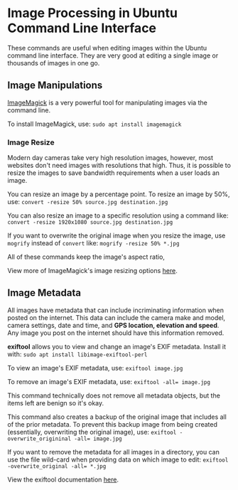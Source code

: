 # Image Processing in Ubuntu Command Line Interface

These commands are useful when editing images within the Ubuntu command line interface. They are very good at editing a single image or thousands of images in one go.

## Image Manipulations

[ImageMagick](https://www.imagemagick.org/script/command-line-processing.php) is a very powerful tool for manipulating images via the command line.

To install ImageMagick, use:
`sudo apt install imagemagick`

### Image Resize

Modern day cameras take very high resolution images, however, most websites don't need images with resolutions that high. Thus, it is possible to resize the images to save bandwidth requirements when a user loads an image.

You can resize an image by a percentage point. To resize an image by 50%, use:
`convert -resize 50% source.jpg destination.jpg`

You can also resize an image to a specific resolution using a command like:
`convert -resize 1920x1080 source.jpg destination.jpg`

If you want to overwrite the original image when you resize the image, use `mogrify` instead of `convert` like:
`mogrify -resize 50% *.jpg`

All of these commands keep the image's aspect ratio,

View more of ImageMagick's image resizing options [here](https://www.imagemagick.org/Usage/resize/).

## Image Metadata

All images have metadata that can include incriminating information when posted on the internet. This data can include the camera make and model, camera settings, date and time, and **GPS location, elevation and speed**. Any image you post on the internet should have this information removed.

**exiftool** allows you to view and change an image's EXIF metadata. Install it with:
`sudo apt install libimage-exiftool-perl`

To view an image's EXIF metadata, use:
`exiftool image.jpg`

To remove an image's EXIF metadata, use:
`exiftool -all= image.jpg`

This command technically does not remove all metadata objects, but the items left are benign so it's okay.

This command also creates a backup of the original image that includes all of the prior metadata. To prevent this backup image from being created (essentially, overwriting the original image), use:
`exiftool -overwrite_origininal -all= image.jpg`

If you want to remove the metadata for all images in a directory, you can use the file wild-card when providing data on which image to edit:
`exiftool -overwrite_original -all= *.jpg`

View the exiftool documentation [here](http://www.sno.phy.queensu.ca/~phil/exiftool/exiftool_pod.html).
